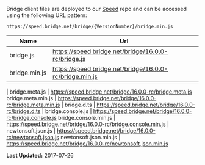 Bridge client files are deployed to our [Speed](https://github.com/bridgedotnet/Speed/tree/master/bridge) repo and can be accessed using the following URL pattern:

```
https://speed.bridge.net/bridge/{VersionNumber}/bridge.min.js
```

Name | Url
---- | ----
bridge.js | https://speed.bridge.net/bridge/16.0.0-rc/bridge.js
bridge.min.js | https://speed.bridge.net/bridge/16.0.0-rc/bridge.min.js
 | 
bridge.meta.js | https://speed.bridge.net/bridge/16.0.0-rc/bridge.meta.js
bridge.meta.min.js | https://speed.bridge.net/bridge/16.0.0-rc/bridge.meta.min.js
 | 
bridge.d.ts | https://speed.bridge.net/bridge/16.0.0-rc/bridge.d.ts
 | 
bridge.console.js | https://speed.bridge.net/bridge/16.0.0-rc/bridge.console.js
bridge.console.min.js | https://speed.bridge.net/bridge/16.0.0-rc/bridge.console.min.js
 | 
newtonsoft.json.js | https://speed.bridge.net/bridge/16.0.0-rc/newtonsoft.json.js
newtonsoft.json.min.js | https://speed.bridge.net/bridge/16.0.0-rc/newtonsoft.json.min.js

**Last Updated:** 2017-07-26
